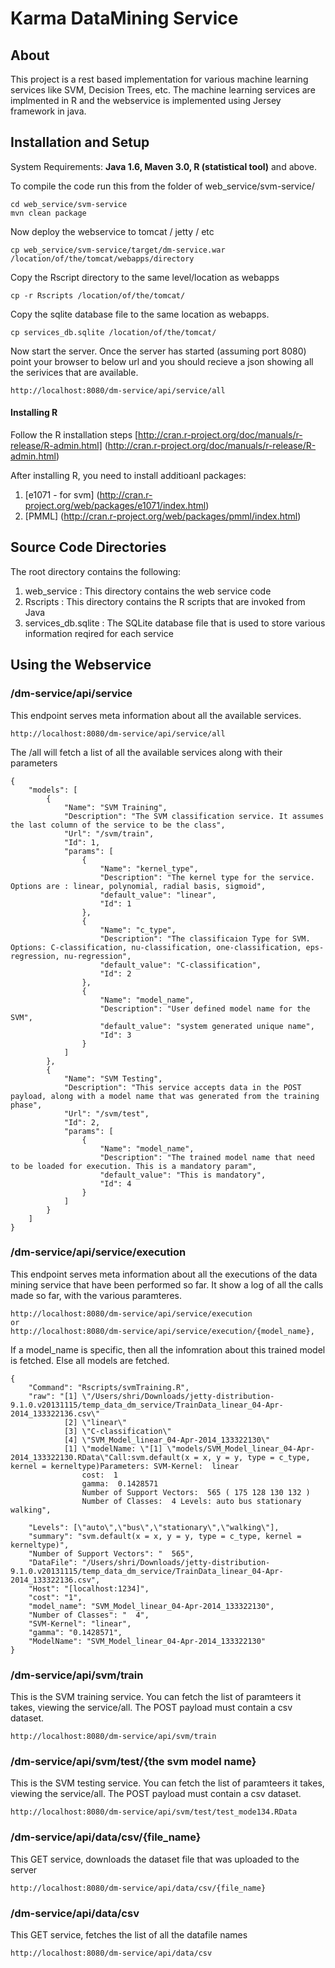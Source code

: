 Karma DataMining Service
========================

## About
This project is a rest based implementation for various machine learning services like SVM, Decision Trees, etc. The machine learning services are implmented in R and the webservice is implemented using Jersey framework in java.

## Installation and Setup ##
System Requirements: **Java 1.6, Maven 3.0, R (statistical tool)** and above.

To compile the code run this from the folder of web_service/svm-service/
```
cd web_service/svm-service
mvn clean package
```

Now deploy the webservice to tomcat / jetty / etc
```
cp web_service/svm-service/target/dm-service.war /location/of/the/tomcat/webapps/directory
```
Copy the Rscript directory to the same level/location as webapps
```
cp -r Rscripts /location/of/the/tomcat/
```
Copy the sqlite database file to the same location as webapps. 
```
cp services_db.sqlite /location/of/the/tomcat/
```
Now start the server. Once the server has started (assuming port 8080) point your browser to below url and you should recieve a json showing all the serivices that are available. 
```
http://localhost:8080/dm-service/api/service/all
```

#### Installing R
Follow the R installation steps [http://cran.r-project.org/doc/manuals/r-release/R-admin.html] (http://cran.r-project.org/doc/manuals/r-release/R-admin.html)

After installing R, you need to install additioanl packages:
1. [e1071 - for svm] (http://cran.r-project.org/web/packages/e1071/index.html)
2. [PMML] (http://cran.r-project.org/web/packages/pmml/index.html)


## Source Code Directories ##
The root directory contains the following:

1. web_service : This directory contains the web service code
2. Rscripts : This directory contains the R scripts that are invoked from Java
3. services_db.sqlite : The SQLite database file that is used to store various information reqired for each service


## Using the Webservice ##

### /dm-service/api/service ###
This endpoint serves meta information about all the available services.
```
http://localhost:8080/dm-service/api/service/all
```
The /all will fetch a list of all the available services along with their parameters
```
{
    "models": [
        {
            "Name": "SVM Training",
            "Description": "The SVM classification service. It assumes the last column of the service to be the class",
            "Url": "/svm/train",
            "Id": 1,
            "params": [
                {
                    "Name": "kernel_type",
                    "Description": "The kernel type for the service. Options are : linear, polynomial, radial basis, sigmoid",
                    "default_value": "linear",
                    "Id": 1
                },
                {
                    "Name": "c_type",
                    "Description": "The classificaion Type for SVM. Options: C-classification, nu-classification, one-classification, eps-regression, nu-regression",
                    "default_value": "C-classification",
                    "Id": 2
                },
                {
                    "Name": "model_name",
                    "Description": "User defined model name for the SVM",
                    "default_value": "system generated unique name",
                    "Id": 3
                }
            ]
        },
        {
            "Name": "SVM Testing",
            "Description": "This service accepts data in the POST payload, along with a model name that was generated from the training phase",
            "Url": "/svm/test",
            "Id": 2,
            "params": [
                {
                    "Name": "model_name",
                    "Description": "The trained model name that need to be loaded for execution. This is a mandatory param",
                    "default_value": "This is mandatory",
                    "Id": 4
                }
            ]
        }
    ]
}
```

### /dm-service/api/service/execution ###
This endpoint serves meta information about all the executions of the data mining service that have been performed so far.
It show a log of all the calls made so far, with the various paramteres.
```
http://localhost:8080/dm-service/api/service/execution
or 
http://localhost:8080/dm-service/api/service/execution/{model_name},
```
If a model_name is specific, then all the infomration about this trained model is fetched. Else all models are fetched.
````
{
    "Command": "Rscripts/svmTraining.R",
    "raw": "[1] \"/Users/shri/Downloads/jetty-distribution-9.1.0.v20131115/temp_data_dm_service/TrainData_linear_04-Apr-2014_133322136.csv\"
    		[2] \"linear\"
    		[3] \"C-classification\"
    		[4] \"SVM_Model_linear_04-Apr-2014_133322130\"
    		[1] \"modelName: \"[1] \"models/SVM_Model_linear_04-Apr-2014_133322130.RData\"Call:svm.default(x = x, y = y, type = c_type, kernel = kerneltype)Parameters: SVM-Kernel:  linear        
    			cost:  1       
    			gamma:  0.1428571 
    			Number of Support Vectors:  565 ( 175 128 130 132 )
    			Number of Classes:  4 Levels: auto bus stationary walking",

    "Levels": [\"auto\",\"bus\",\"stationary\",\"walking\"],
    "summary": "svm.default(x = x, y = y, type = c_type, kernel = kerneltype)",
    "Number of Support Vectors": "  565",
    "DataFile": "/Users/shri/Downloads/jetty-distribution-9.1.0.v20131115/temp_data_dm_service/TrainData_linear_04-Apr-2014_133322136.csv",
    "Host": "[localhost:1234]",
    "cost": "1",
    "model_name": "SVM_Model_linear_04-Apr-2014_133322130",
    "Number of Classes": "  4",
    "SVM-Kernel": "linear",
    "gamma": "0.1428571",
    "ModelName": "SVM_Model_linear_04-Apr-2014_133322130"
}
````

### /dm-service/api/svm/train ###
This is the SVM training service. You can fetch the list of paramteers it takes, viewing the service/all.
The POST payload must contain a csv dataset.
```
http://localhost:8080/dm-service/api/svm/train
```

### /dm-service/api/svm/test/{the svm model name} ###
This is the SVM testing service. You can fetch the list of paramteers it takes, viewing the service/all.
The POST payload must contain a csv dataset.
```
http://localhost:8080/dm-service/api/svm/test/test_mode134.RData
```


### /dm-service/api/data/csv/{file_name} ###
This GET service, downloads the dataset file that was uploaded to the server
```
http://localhost:8080/dm-service/api/data/csv/{file_name}
```

### /dm-service/api/data/csv ###
This GET service, fetches the list of all the datafile names
```
http://localhost:8080/dm-service/api/data/csv
```



